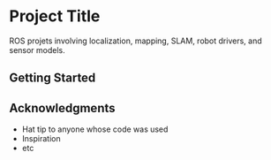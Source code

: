 # Project Title
ROS projets involving localization, mapping, SLAM, robot drivers, and sensor models. 

## Getting Started



## Acknowledgments

* Hat tip to anyone whose code was used
* Inspiration
* etc
